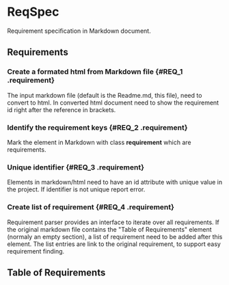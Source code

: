 # ReqSpec
Requirement specification in Markdown document.

## Requirements

### Create a formated html from Markdown file {#REQ_1 .requirement}
The input markdown file (default is the Readme.md, this file), need to convert to html. In converted html document need to show the <a id="REQ_1.1" class="requirement">requirement id right after the reference in brackets</a>.

### Identify the requirement keys {#REQ_2 .requirement}
Mark the element in Markdown with class __requirement__ which are requirements.

### Unique identifier {#REQ_3 .requirement}
Elements in markdown/html need to have an id attribute with unique value in the project.
If identifier is not unique report error.

### Create list of requirement {#REQ_4 .requirement}
Requirement parser provides an interface to iterate over all requirements.
If the original markdown file contains the "Table of Requirements" element (normaly an empty section), a <a id="REQ_4.1" class="requirement">list of requirement need to be added after</a> this element. The list entries are <a id="REQ_4.2" class="requirement">link to the original requirement</a>, to support easy requirement finding.

## Table of Requirements


